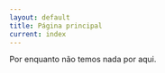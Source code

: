 ```yaml
---
layout: default
title: Página principal
current: index
---
```


Por enquanto não temos nada por aqui.